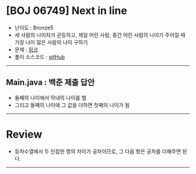 # \[BOJ 06749] Next in line

- 난이도 : Bronze5
- 세 사람의 나이차가 균등하고, 제일 어린 사람, 중간 어린 사람의 나이가 주어질 때 가장 나이 많은 사람의 나이 구하기
- 문제 : <a href="https://www.acmicpc.net/problem/6749" target="_blank">링크</a>
- 풀이 소스코드 :  <a href="src/Main.java" target="_blank">gitHub</a>

---  

## Main.java : 백준 제출 답안
- 둘째의 나이에서 막내의 나이를 뱀
- 그리고 둘째의 나이에 그 값을 더하면 첫째의 나이가 됨

---

# Review
- 등차수열에서 두 인접한 항의 차이가 공차이므로, 그 다음 항은 공차를 더해주면 된다.

---
